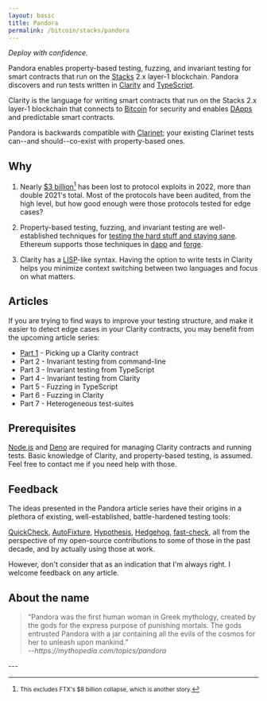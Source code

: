 ```yaml
---
layout: basic
title: Pandora
permalink: /bitcoin/stacks/pandora
---
```


*Deploy with confidence.*

Pandora enables property-based testing, fuzzing, and invariant testing for smart contracts that run on the [Stacks][stacks] 2.x layer-1 blockchain. Pandora discovers and run tests written in [Clarity][clarity] and [TypeScript][typescript].

[stacks]: https://stacks.co
[clarity]: https://clarity-lang.org
[typescript]: https://www.typescriptlang.org

Clarity is the language for writing smart contracts that run on the Stacks 2.x layer-1 blockchain that connects to [Bitcoin][bitcoin] for security and enables [DApps][dapps] and predictable smart contracts.

[bitcoin]: https://bitcoin.org
[dapps]: https://en.wikipedia.org/wiki/Decentralized_application

Pandora is backwards compatible with [Clarinet][clarinet]; your existing Clarinet tests can--and should--co-exist with property-based ones.

[Clarinet]: https://www.hiro.so/clarinet

## Why

1. Nearly [$3 billion](https://www.coindesk.com/layer2/2022/11/03/with-hacks-at-a-record-high-crypto-needs-to-find-better-ways-to-keep-users-safe/)[^1] has been lost to protocol exploits in 2022, more than double 2021's total. Most of the protocols have been audited, from the high level, but how good enough were those protocols tested for edge cases?

2. Property-based testing, fuzzing, and invariant testing are well-established techniques for [testing the hard stuff and staying sane](https://www.cs.tufts.edu/~nr/cs257/archive/john-hughes/quviq-testing.pdf). Ethereum supports those techniques in [dapp][dapp] and [forge][forge].

3. Clarity has a [LISP][lisp]-like syntax. Having the option to write tests in Clarity helps you minimize context switching between two languages and focus on what matters.

[dapp]: https://github.com/dapphub/dapptools/tree/master/src/dapp#readme
[forge]: https://github.com/foundry-rs/foundry/tree/master/forge
[lisp]: https://lisp-lang.org

## Articles

If you are trying to find ways to improve your testing structure, and make it easier to detect edge cases in your Clarity contracts, you may benefit from the upcoming article series:

* [Part 1][part-1] - Picking up a Clarity contract
* Part 2 - Invariant testing from command-line
* Part 3 - Invariant testing from TypeScript
* Part 4 - Invariant testing from Clarity
* Part 5 - Fuzzing in TypeScript
* Part 6 - Fuzzing in Clarity
* Part 7 - Heterogeneous test-suites

[part-1]: /2023/01/23/picking-up-a-clarity-contract

## Prerequisites

[Node.js][node] and [Deno][deno] are required for managing Clarity contracts and running tests. Basic knowledge of Clarity, and property-based testing, is assumed. Feel free to contact me if you need help with those.

[node]: https://nodejs.org
[deno]: https://deno.land

## Feedback
The ideas presented in the Pandora article series have their origins in a plethora of existing, well-established, battle-hardened testing tools:

[QuickCheck][quickcheck], [AutoFixture][autofixture], [Hypothesis][hypothesis], [Hedgehog][hedgehog], [fast-check][fast-check], all from the perspective of my open-source contributions to some of those in the past decade, and by actually using those at work.

[quickcheck]: https://github.com/nick8325/quickcheck
[autofixture]: https://github.com/AutoFixture/AutoFixture
[hypothesis]: https://github.com/HypothesisWorks/hypothesis
[hedgehog]: https://github.com/hedgehogqa/haskell-hedgehog
[fast-check]: https://github.com/dubzzz/fast-check

However, don't consider that as an indication that I'm always right. I welcome feedback on any article.

## About the name
<blockquote>“Pandora was the first human woman in Greek mythology, created by the gods for the express purpose of punishing mortals. The gods entrusted Pandora with a jar containing all the evils of the cosmos for her to unleash upon mankind.”
  <br>
  <em>--https://mythopedia.com/topics/pandora</em>
</blockquote>

<div>---</div>

[^1]: <small>This excludes FTX's $8 billion collapse, which is another story.</small>
